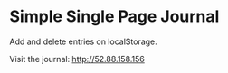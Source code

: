 # Simple Single Page Journal

Add and delete entries on localStorage.

Visit the journal: http://52.88.158.156

